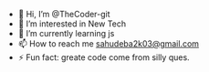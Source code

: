 - 👋 Hi, I’m @TheCoder-git
- 👀 I’m interested in New Tech
- 🌱 I’m currently learning js
- 📫 How to reach me sahudeba2k03@gmail.com
- ⚡ Fun fact: greate code come from silly ques.

<!---
TheCoder-git/TheCoder-git is a ✨ special ✨ repository because its `README.md` (this file) appears on your GitHub profile.
You can click the Preview link to take a look at your changes.
--->
